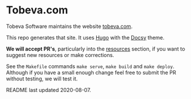 # Tobeva.com

Tobeva Software maintains the website [tobeva.com](https://tobeva.com).

This repo generates that site. It uses [Hugo](https://gohugo.io/) with the [Docsy](https://github.com/google/docsy) theme.

**We will accept PR's**, particularly into the [resources](content/resources) section, if you want to suggest new resources or make corrections.

See the `Makefile` commands `make serve`, `make build` and `make deploy`. Although if you have a small enough change feel free to submit the PR without testing, we will test it.

README last updated 2020-08-07.

